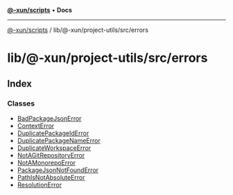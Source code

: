 [**@-xun/scripts**](../../../../../README.md) • **Docs**

***

[@-xun/scripts](../../../../../README.md) / lib/@-xun/project-utils/src/errors

# lib/@-xun/project-utils/src/errors

## Index

### Classes

- [BadPackageJsonError](classes/BadPackageJsonError.md)
- [ContextError](classes/ContextError.md)
- [DuplicatePackageIdError](classes/DuplicatePackageIdError.md)
- [DuplicatePackageNameError](classes/DuplicatePackageNameError.md)
- [DuplicateWorkspaceError](classes/DuplicateWorkspaceError.md)
- [NotAGitRepositoryError](classes/NotAGitRepositoryError.md)
- [NotAMonorepoError](classes/NotAMonorepoError.md)
- [PackageJsonNotFoundError](classes/PackageJsonNotFoundError.md)
- [PathIsNotAbsoluteError](classes/PathIsNotAbsoluteError.md)
- [ResolutionError](classes/ResolutionError.md)
